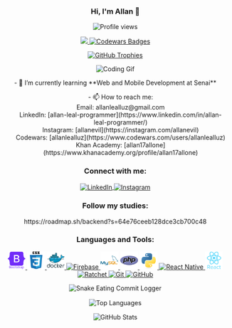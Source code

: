 <h3 align="center">Hi, I'm Allan 👋</h3>

<p align="center"> 
  <img src="https://komarev.com/ghpvc/?username=allanlealluz&label=Profile%20views&color=0e75b6&style=darkhub" alt="Profile views" /> 
</p>
<p align="center">
<a href="https://github.com/allanlealluz/Allan">
<img  src="https://img.shields.io/badge/-PORTFOLIO-informational?style=for-the-badge&color=red"></img>
</a>

  <a href="https://www.codewars.com/users/allanlealluz">
    <img src="https://www.codewars.com/users/allanlealluz/badges/large" alt="Codewars Badges" />
  </a>
</p>
<p align="center"> 
  <a href="https://github.com/ryo-ma/github-profile-trophy">
    <img src="https://github-profile-trophy.vercel.app/?username=allanlealluz&theme=darkhub&row=2&column=3)(https://github.com/ryo-ma/github-profile-trophy)" alt="GitHub Trophies" />
  </a>

</p>



<p align="center">
  <img src="https://media.giphy.com/media/ZVik7pBtu9dNS/giphy.gif" alt="Coding Gif" width="500" height="300" />
</p>
<p align='center'>
- 🌱 I’m currently learning **Web and Mobile Development at Senai**
<ul align='center' style='list-style-type: none;;text-decoration:none;'>
- 📫 How to reach me:
  <li>Email: allanlealluz@gmail.com</li>
 <li> LinkedIn: [allan-leal-programmer](https://www.linkedin.com/in/allan-leal-programmer/)</li>
  <li>Instagram: [allanevil](https://instagram.com/allanevil)</li>
  <li>Codewars: [allanlealluz](https://www.codewars.com/users/allanlealluz)</li>
  <li>Khan Academy: [allan17allone](https://www.khanacademy.org/profile/allan17allone)</li>
</ul>
</p>
<h3 align="center">Connect with me:</h3>
<p align="center">
  <a href="https://www.linkedin.com/in/allan-leal-programmer" target="_blank">
    <img align="center" src="https://raw.githubusercontent.com/rahuldkjain/github-profile-readme-generator/master/src/images/icons/Social/linked-in-alt.svg" alt="LinkedIn" height="30" width="40" />
  </a>
  <a href="https://instagram.com/allanevil" target="_blank">
    <img align="center" src="https://raw.githubusercontent.com/rahuldkjain/github-profile-readme-generator/master/src/images/icons/Social/instagram.svg" alt="Instagram" height="30" width="40" />
  </a>
</p>

<h3 align="center">Follow my studies:</h3>
<p align='center'>https://roadmap.sh/backend?s=64e76ceeb128dce3cb700c48</p>

<h3 align="center">Languages and Tools:</h3>
<p align="center">
  <a href="https://getbootstrap.com" target="_blank">
    <img src="https://raw.githubusercontent.com/devicons/devicon/master/icons/bootstrap/bootstrap-plain-wordmark.svg" alt="Bootstrap" width="40" height="40" />
  </a>
  <a href="https://www.w3schools.com/css/" target="_blank">
    <img src="https://raw.githubusercontent.com/devicons/devicon/master/icons/css3/css3-original-wordmark.svg" alt="CSS3" width="40" height="40" />
  </a>
  <a href="https://www.docker.com/" target="_blank">
    <img src="https://raw.githubusercontent.com/devicons/devicon/master/icons/docker/docker-original-wordmark.svg" alt="Docker" width="40" height="40" />
  </a>
  <a href="https://firebase.google.com/" target="_blank">
    <img src="https://www.vectorlogo.zone/logos/firebase/firebase-icon.svg" alt="Firebase" width="40" height="40" />
  </a>
  <a href="https://www.mysql.com/" target="_blank">
    <img src="https://raw.githubusercontent.com/devicons/devicon/master/icons/mysql/mysql-original-wordmark.svg" alt="MySQL" width="40" height="40" />
  </a>
  <a href="https://www.php.net" target="_blank">
    <img src="https://raw.githubusercontent.com/devicons/devicon/master/icons/php/php-original.svg" alt="PHP" width="40" height="40" />
  </a>
  <a href="https://www.python.org" target="_blank">
    <img src="https://raw.githubusercontent.com/devicons/devicon/master/icons/python/python-original.svg" alt="Python" width="40" height="40" />
  </a>
  <a href="https://reactnative.dev/" target="_blank">
    <img src="https://reactnative.dev/img/header_logo.svg" alt="React Native" width="40" height="40" />
  </a>
  <a href="https://reactjs.org/" target="_blank">
    <img src="https://raw.githubusercontent.com/devicons/devicon/master/icons/react/react-original-wordmark.svg" alt="React JS" width="40" height="40" />
  </a>
  <a href="https://www.ratchet.io/" target="_blank">
    <img src="https://avatars.githubusercontent.com/u/2443876?s=200&v=4" alt="Ratchet" width="40" height="40" />
  </a>
  <a href="https://git-scm.com/" target="_blank">
    <img src="https://www.vectorlogo.zone/logos/git-scm/git-scm-icon.svg" alt="Git" width="40" height="40" />
  </a>
  <a href="https://github.com/" target="_blank">
    <img src="https://www.vectorlogo.zone/logos/github/github-icon.svg" alt="GitHub" width="40" height="40" />
  </a>
</p>

<p align="center">
  <img src="https://media.giphy.com/media/KzJkzjggfGN5Py6nkT/giphy.gif" alt="Snake Eating Commit Logger" width="400" height="225" />
</p>

<p align="center">
  <img align="center" src="https://github-readme-stats.vercel.app/api/top-langs?username=allanlealluz&show_icons=true&locale=en&layout=compact&hide=tcl,c" alt="Top Languages" />
</p>

<p align='center'>
  <img align="center" src="https://github-readme-stats.vercel.app/api?username=allanlealluz&show_icons=true&locale=en" alt="GitHub Stats" />
</p>
